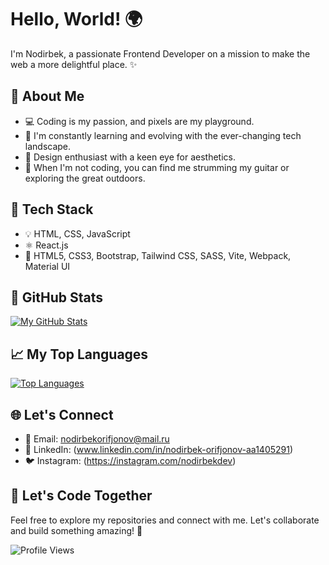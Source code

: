 <!-- ### Hi there 👋 -->

<!-- Introduce yourself with a catchy greeting or tagline -->

# Hello, World! 🌍

I'm Nodirbek, a passionate Frontend Developer on a mission to make the web a more delightful place. ✨

## 🚀 About Me

- 💻 Coding is my passion, and pixels are my playground.
- 🌱 I'm constantly learning and evolving with the ever-changing tech landscape.
- 🎨 Design enthusiast with a keen eye for aesthetics.
- 🎸 When I'm not coding, you can find me strumming my guitar or exploring the great outdoors.

## 🔧 Tech Stack

- 💡 HTML, CSS, JavaScript
- ⚛️ React.js
- 🚀 HTML5, CSS3, Bootstrap, Tailwind CSS, SASS, Vite, Webpack, Material UI

## 🌟 GitHub Stats

[![My GitHub Stats](https://github-readme-stats.vercel.app/api?username=your-username&show_icons=true&count_private=true&hide=issues&theme=radical)](https://github.com/your-username)

## 📈 My Top Languages

[![Top Languages](https://github-readme-stats.vercel.app/api/top-langs/?username=nodirbekorifjonov&layout=compact&theme=radical)](https://github.com/your-username)

## 🌐 Let's Connect

- 📧 Email: nodirbekorifjonov@mail.ru
- 💼 LinkedIn: (www.linkedin.com/in/nodirbek-orifjonov-aa1405291)
- 🐦 Instagram: (https://instagram.com/nodirbekdev)

## 🎉 Let's Code Together

Feel free to explore my repositories and connect with me. Let's collaborate and build something amazing! 🚀

![Profile Views](https://komarev.com/ghpvc/?username=your-username&color=brightgreen)

<!-- Add any other sections or customizations you desire -->

<!-- Special thanks to Anurag Hazra for the GitHub Stats widgets: https://github.com/anuraghazra/github-readme-stats -->
